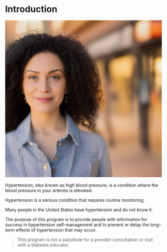 # Introduction

![](IntroAI.png)

Hypertension, also known as high blood pressure, is a condition
where the blood pressure in your arteries is elevated.

Hypertension is a serious condition that requires routine monitoring.

Many people in the United States have hypertension and do not know it.

The purpose of this program is to provide people with information for
success in hypertension self-management and to prevent or delay the
long-term effects of hypertension that may occur.

> This program is not a substitute for a provider consultation or visit
> with a diabetes educator.

<!-- <MultiChoiceQuestion
question={`Type 2 diabetes is an illness where the body is unable to process:`}
answers={
[
{answerText: 'Protein', isAnswer: false},
{answerText: 'Fats', isAnswer: false},
{answerText: 'Sugar', isAnswer: true},
]
}
/> -->
